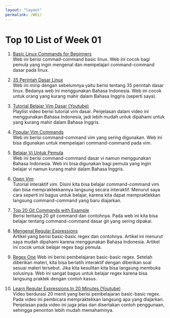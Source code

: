 ```yaml
---
layout: "layout"
permalink: /W01/
---
```


# Top 10 List of Week 01

1. [Basic Linux Commands for Beginners](https://maker.pro/linux/tutorial/basic-linux-commands-for-beginners)<br>
Web ini berisi commad-command basic linux. Web ini cocok bagi pemula yang ingin mengenal dan mempelajari command-command dasar pada linux.

2. [35 Perintah Dasar Linux](https://www.hostinger.co.id/tutorial/perintah-dasar-linux)<br>
Web ini mirip dengan sebelumnya yaitu berisi tentang 35 perintah dasar linux. Bedanya web ini menggunakan Bahasa Indonesia. Web ini cocok untuk orang yang kurang mahir dalam Bahasa Inggris (seperti saya).

3. [Tutorial Belajar Vim Dasar (Youtube)](https://www.youtube.com/watch?v=gcpzXEu8yGQ&list=PL2O3HdJI4voE_mHibdvrDqNj_vZaKCZGC&ab_channel=IndonesiaBelajar)<br>
Playlist video berisi tutorial vim dasar. Penjelasan dalam video ini menggunakan Bahasa Indonesia, jadi lebih mudah untuk dipahami untuk yang kurang mahir dalam Bahasa Inggris. 

4. [Popular Vim Commands](https://www.keycdn.com/blog/vim-commands)<br>
Web ini berisi command-command vim yang sering digunakan. Web ini bisa digunakan untuk mempelajari command-command pada vim.  

5. [Belajar Vi Untuk Pemula](https://hengkidh.com/2010/07/06/belajar-vi-untuk-pemula/)<br>
Web ini berisi command-command dasar vi namun menggunakan Bahasa Indonesia. Web ini bisa digunakan bagi pemula yang ingin belajar vi namun kurang mahir dalam Bahasa Inggris.

6. [Open Vim](https://www.openvim.com/)<br>
Tutorial interaktif vim. Disini kita bisa belajar command-command vim dan bisa mempraktekkannya langsung secara interaktif. Menurut saya cara seperti ini bagus untuk belajar, karena kita dapat mempraktekkan langsung command-command yang baru diajarkan.

7. [Top 20 Git Commands with Example](https://www.edureka.co/blog/git-commands-with-example/)<br>
Berisi tentang 20 git command dan contohnya. Pada web ini kita bisa belajar tentang command-command dasar git yang sering dipakai.

8. [Mengenal Regular Expressions](https://www.codepolitan.com/mengenal-regular-expressions-5a15003d9410a)<br>
Artikel yang berisi basic-basic regex dan contohnya. Artikel ini menurut saya mudah dipahami karena menggunakan Bahasa Indonesia. Artikel ini cocok untuk belajar regex bagi pemula. 

9. [Regex One](https://regexone.com/)
Web ini berisi pembelajaran basic-basic regex. Setelah diberikan materi, kita bisa berlatih interaktif dengan diberikan soal sesuai materi tersebut. Jika kita kesulitan kita bisa langsung membuka solusinya. Web ini sangat bagus untuk belajar regex karena bisa langsung praktek dengan contoh kasus.

10. [Learn Regular Expressions In 20 Minutes (Youtube)](https://www.youtube.com/watch?v=rhzKDrUiJVk&ab_channel=WebDevSimplified)<br>
Video berdurasi 20 menit yang berisi pembelajaran basic-basic regex. Pada video ini pembicara mempraktekkan langsung apa yang diajarkan. Penjelasan pada video ini juga jelas dan disertakan contoh penggunaan, sehingga penonton lebih mudah memahaminya.
